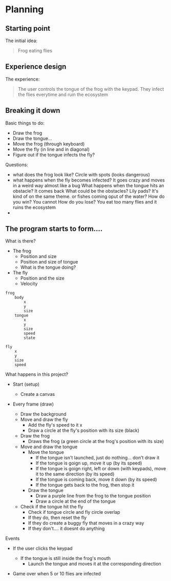# Planning

## Starting point

The initial idea:

> Frog eating flies

## Experience design

The experience:

> The user controls the tongue of the frog with the keypad. They infect the flies everytime and ruin the ecosystem

## Breaking it down

Basic things to do:

- Draw the frog
- Draw the tongue...
- Move the frog (through keyboard)
- Move the fly (in line and in diagonal)
- Figure out if the tongue infects the fly?

Questions:

- what does the frog look like?
Circle with spots (looks dangerous)
- what happens when the fly becomes infected?
It goes crazy and moves in a weird way almost like a bug
What happens when the tongue hits an obstacle?
It comes back
What could be the obstacles?
Lily pads? It's kind of on the same theme. or fishes coming oput of the water?
How do you win?
You cannot
How do you lose?
You eat  too many flies and it ruins the ecosystem
- 

## The program starts to form....

What is there?

- The frog
    - Position and size
    - Position and size of tongue
    - What is the tongue doing?
- The fly
    - Position and the size
    - Velocity

```
frog
    body
        x
        y
        size
    tongue
        x
        y
        size
        speed
        state

fly
    x
    y
    size
    speed
```

What happens in this project?

- Start (setup)
    - Create a canvas
    
- Every frame (draw)
    - Draw the background
    - Move and draw the fly
        - Add the fly's speed to it x
        - Draw a circle at the fly's position with its size (black)
    - Draw the frog
        - Draws the frog (a green circle at the frog's position with its size)
    - Move and draw the tongue
        - Move the tongue
            - If the tongue isn't launched, just do nothing... don't draw it
            - If the tongue is goign up, move it up (by its speed)
            - If the tongue is goign right, left or down (with keypads), move it to the same direction (by its speed)
            - If the tongue is coming back, move it down (by its speed)
            - If the tongue gets back to the frog, then stop it
        - Draw the tongue
            - Draw a purple line from the frog to the tongue position
            - Draw a circle at the end of the tongue
    - Check if the tongue hit the fly
        - Check if tongue circle and fly circle overlap
        - If they do, then reset the fly
        - If they do create a buggy fly that moves in a crazy way
        - If they don't.... it doesnt do anything

Events

- If the user clicks the keypad
    - If the tongue is still inside the frog's mouth
        - Launch the tongue and moves it at the corresponding direction

- Game over when 5 or 10 flies are infected

